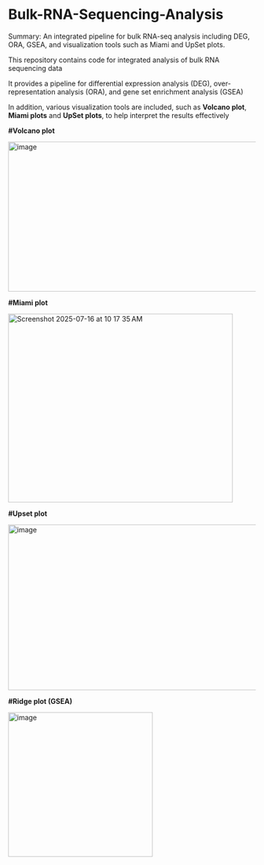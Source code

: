# Bulk-RNA-Sequencing-Analysis
Summary: An integrated pipeline for bulk RNA-seq analysis including DEG, ORA, GSEA, and visualization tools such as Miami and UpSet plots.


This repository contains code for integrated analysis of bulk RNA sequencing data


It provides a pipeline for differential expression analysis (DEG), over-representation analysis (ORA), and gene set enrichment analysis (GSEA)  


In addition, various visualization tools are included, such as **Volcano plot**, **Miami plots** and **UpSet plots**, to help interpret the results effectively




**#Volcano plot**

<img width="536" height="305" alt="image" src="https://github.com/user-attachments/assets/a55d5123-9021-46c8-b922-1824eead9137" />


**#Miami plot**

<img width="457" height="384" alt="Screenshot 2025-07-16 at 10 17 35 AM" src="https://github.com/user-attachments/assets/d95d2e42-0155-492b-a0d9-cc9d8607dc41" />

**#Upset plot**

<img width="525" height="337" alt="image" src="https://github.com/user-attachments/assets/98285ec6-d204-4fe3-9e47-d44eeb020f83" />

**#Ridge plot (GSEA)**

<img width="294" height="294" alt="image" src="https://github.com/user-attachments/assets/2ad6580f-e59e-42ce-9d91-77ad9088a56c" />
